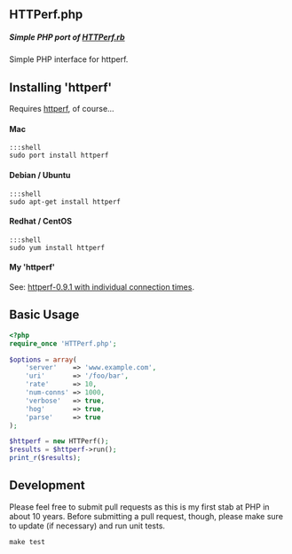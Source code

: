 HTTPerf.php
-----------

##### Simple PHP port of [HTTPerf.rb](https://github.com/jmervine/httperfrb)

Simple PHP interface for httperf.

## Installing 'httperf'

Requires [httperf](http://mervine.net/httperf), of course...

#### Mac

    :::shell
    sudo port install httperf

#### Debian / Ubuntu

    :::shell
    sudo apt-get install httperf

#### Redhat / CentOS

    :::shell
    sudo yum install httperf

#### My 'httperf'

See: [httperf-0.9.1 with individual connection times](http://mervine.net/httperf-0-9-1-with-individual-connection-times).


## Basic Usage

``` php
<?php
require_once 'HTTPerf.php';

$options = array(
    'server'    => 'www.example.com',
    'uri'       => '/foo/bar',
    'rate'      => 10,
    'num-conns' => 1000,
    'verbose'   => true,
    'hog'       => true,
    'parse'     => true
);

$httperf = new HTTPerf();
$results = $httperf->run();
print_r($results);

```


## Development

Please feel free to submit pull requests as this is my first stab at PHP in about 10 years. Before submitting a pull request, though, please make sure to update (if necessary) and run unit tests.

```
make test
```

